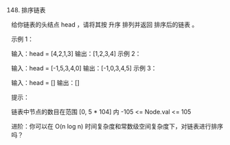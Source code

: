 148. 排序链表

给你链表的头结点 head ，请将其按 升序 排列并返回 排序后的链表 。

 

示例 1：


输入：head = [4,2,1,3]
输出：[1,2,3,4]
示例 2：


输入：head = [-1,5,3,4,0]
输出：[-1,0,3,4,5]
示例 3：

输入：head = []
输出：[]
 

提示：

链表中节点的数目在范围 [0, 5 * 104] 内
-105 <= Node.val <= 105
 

进阶：你可以在 O(n log n) 时间复杂度和常数级空间复杂度下，对链表进行排序吗？